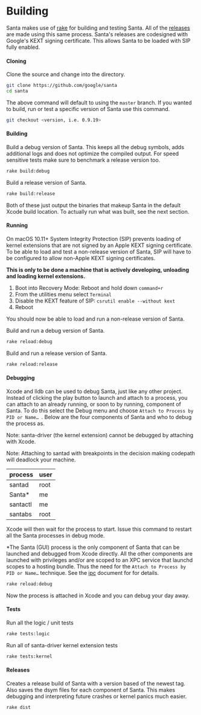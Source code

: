 

# Building

Santa makes use of [rake](https://ruby.github.io/rake/) for building and testing Santa. All of the [releases](https://github.com/google/santa/releases) are made using this same process. Santa's releases are codesigned with Google's KEXT signing certificate. This allows Santa to be loaded with SIP fully enabled.

#### Cloning

Clone the source and change into the directory.

```sh
git clone https://github.com/google/santa
cd santa
```

The above command will default to using the `master` branch. If you wanted to build, run or test a specific version of Santa use this command.

```sh
git checkout <version, i.e. 0.9.19>
```

#### Building

Build a debug version of Santa. This keeps all the debug symbols, adds additional logs and does not optimize the compiled output. For speed sensitive tests make sure to benchmark a release version too.

```sh
rake build:debug
```

Build a release version of Santa.

```sh
rake build:release
```

Both of these just output the binaries that makeup Santa in the default Xcode build location. To actually run  what was built, see the next section.

#### Running

On macOS 10.11+ System Integrity Protection (SIP) prevents loading of kernel extensions that are not signed by an Apple KEXT signing certificate. To be able to load and test a non-release version of Santa, SIP will have to be configured to allow non-Apple KEXT signing certificates.

__This is only to be done a machine that is actively developing, unloading and loading kernel extensions.__

1. Boot into Recovery Mode: Reboot and hold down `command+r`
2. From the utilities menu select `Terminal`
3. Disable the KEXT feature of SIP: `csrutil enable --without kext`
4. Reboot

You should now be able to load and run a non-release version of Santa.

Build and run a debug version of Santa.

```sh
rake reload:debug
```

Build and run a release version of Santa.

```sh
rake reload:release
```

#### Debugging

Xcode and lldb can be used to debug Santa, just like any other project. Instead of clicking the play button to launch and attach to a process, you can attach to an already running, or soon to by running, component of Santa. To do this select the Debug menu and choose `Attach to Process by PID or Name… `. Below are the four components of Santa and who to debug the process as. 

Note: santa-driver (the kernel extension) cannot be debugged by attaching with Xcode.

Note: Attaching to santad with breakpoints in the decision making codepath will deadlock your machine.

| process  | user |
| -------- | ---- |
| santad   | root |
| Santa*   | me   |
| santactl | me   |
| santabs  | root |

Xcode will then wait for the process to start. Issue this command to restart all the Santa processes in debug mode.

*The Santa (GUI) process is the only component of Santa that can be launched and debugged from Xcode directly. All the other components are launched with privileges and/or are scoped to an XPC service that launchd scopes to a hosting bundle. Thus the need for the `Attach to Process by PID or Name…` technique.  See the [ipc](../details/ipc.md) document for for details.

```sh
rake reload:debug
```

Now the process is attached in Xcode and you can debug your day away.

#### Tests

Run all the logic / unit tests

```sh
rake tests:logic
```

Run all of santa-driver kernel extension tests

```sh
rake tests:kernel
```

#### Releases

Creates a release build of Santa with a version based of the newest tag. Also saves the dsym files for each component of Santa. This makes debugging and interpreting future crashes or kernel panics much easier.

```sh
rake dist
```
